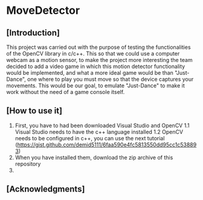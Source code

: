 # MoveDetector
## [Introduction]
This project was carried out with the purpose of testing the functionalities of the OpenCV library in c/c++. This so that we could use a computer webcam as a motion sensor, to make the project more interesting the team decided to add a video game in which this motion detector functionality would be implemented, and what a more ideal game would be than "Just-Dance", one where to play you must move so that the device captures your movements. This would be our goal, to emulate "Just-Dance" to make it work without the need of a game console itself.
## [How to use it]
1. First, you have to had been downloaded Visual Studio and OpenCV
   1.1 Visual Studio needs to have the c++ language installed
   1.2 OpenCV needs to be configured in c++, you can use the next tutorial (https://gist.github.com/demid5111/6faa590e4fc5813550dd95cc1c538893)
3. When you have installed them, download the zip archive of this repository 
4. 
## [Acknowledgments]
